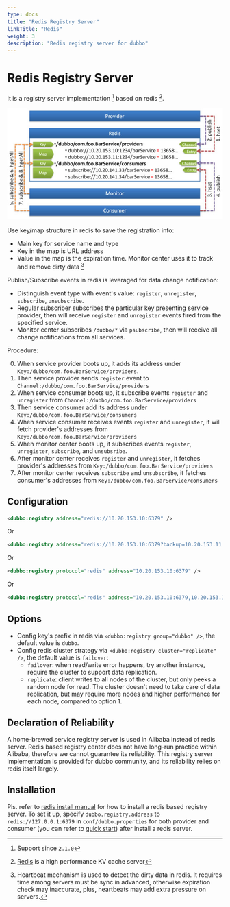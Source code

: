 ```yaml
---
type: docs
title: "Redis Registry Server"
linkTitle: "Redis"
weight: 3
description: "Redis registry server for dubbo"
---
```


# Redis Registry Server

It is a registry server implementation [^2] based on redis [^1].

![/user-guide/images/dubbo-redis-registry.jpg](/imgs/user/dubbo-redis-registry.jpg)

Use key/map structure in redis to save the registration info:

* Main key for service name and type
* Key in the map is URL address
* Value in the map is the expiration time. Monitor center uses it to track and remove dirty data [^3]

Publish/Subscribe events in redis is leveraged for data change notification:

* Distinguish event type with event's value: `register`, `unregister`, `subscribe`, `unsubscribe`.
* Regular subscriber subscribes the particular key presenting service provider, then will receive `register` and `unregister` events fired from the specified service.
* Monitor center subscribes `/dubbo/*` via `psubscribe`, then will receive all change notifications from all services.

Procedure:

0. When service provider boots up, it adds its address under `Key:/dubbo/com.foo.BarService/providers`.
1. Then service provider sends `register` event to `Channel:/dubbo/com.foo.BarService/providers`
2. When service consumer boots up, it subscribe events `register` and `unregister` from `Channel:/dubbo/com.foo.BarService/providers`
3. Then service consumer add its address under `Key:/dubbo/com.foo.BarService/consumers`
4. When service consumer receives events `register` and `unregister`, it will fetch provider's addresses from `Key:/dubbo/com.foo.BarService/providers`
5. When monitor center boots up, it subscribes events `register`, `unregister`, `subscribe`, and `unsubsribe`.
6. After monitor center receives `register` and `unregister`, it fetches provider's addresses from `Key:/dubbo/com.foo.BarService/providers`
7. After monitor center receives `subscribe` and `unsubscribe`, it fetches consumer's addresses from `Key:/dubbo/com.foo.BarService/consumers`

## Configuration

```xml
<dubbo:registry address="redis://10.20.153.10:6379" />
```

Or

```xml
<dubbo:registry address="redis://10.20.153.10:6379?backup=10.20.153.11:6379,10.20.153.12:6379" />
```

Or

```xml
<dubbo:registry protocol="redis" address="10.20.153.10:6379" />
```

Or

```xml
<dubbo:registry protocol="redis" address="10.20.153.10:6379,10.20.153.11:6379,10.20.153.12:6379" />
```

## Options

* Config key's prefix in redis via `<dubbo:registry group="dubbo" />`, the default value is `dubbo`.
* Config redis cluster strategy via `<dubbo:registry cluster="replicate" />`, the default value is `failover`:
    * `failover`: when read/write error happens, try another instance, require the cluster to support data replication.
    * `replicate`: client writes to all nodes of the cluster, but only peeks a random node for read. The cluster doesn't need to take care of data replication, but may require more nodes and higher performance for each node, compared to option 1.

## Declaration of Reliability

A home-brewed service registry server is used in Alibaba instead of redis server. Redis based registry center does not have long-run practice within Alibaba, therefore we cannot guarantee its reliability. This registry server implementation is provided for dubbo community, and its reliability relies on redis itself largely.

## Installation


Pls. refer to [redis install manual](/en/docs/admin/install/redis.html) for how to install a redis based registry server. To set it up, specify `dubbo.registry.address` to `redis://127.0.0.1:6379` in `conf/dubbo.properties` for both provider and consumer (you can refer to [quick start](content/en/docs/v2.7/user/quick-start.md)) after install a redis server.


[^1]: [Redis](http://redis.io) is a high performance KV cache server
[^2]: Support since `2.1.0`
[^3]: Heartbeat mechanism is used to detect the dirty data in redis. It requires time among servers must be sync in advanced, otherwise expiration check may inaccurate, plus, heartbeats may add extra pressure on servers.
